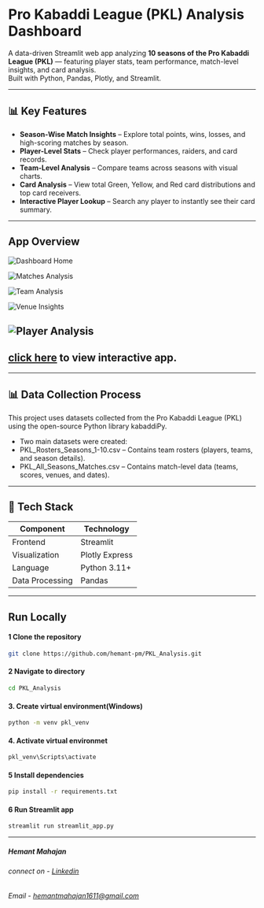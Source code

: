 #  Pro Kabaddi League (PKL) Analysis Dashboard

A data-driven Streamlit web app analyzing **10 seasons of the Pro Kabaddi League (PKL)** — featuring player stats, team performance, match-level insights, and card analysis.  
Built with Python, Pandas, Plotly, and Streamlit.

---

## 📊 Key Features

-  **Season-Wise Match Insights** – Explore total points, wins, losses, and high-scoring matches by season.  
-  **Player-Level Stats** – Check player performances, raiders, and card records.  
-  **Team-Level Analysis** – Compare teams across seasons with visual charts.  
-  **Card Analysis** – View total Green, Yellow, and Red card distributions and top card receivers.  
-  **Interactive Player Lookup** – Search any player to instantly see their card summary.

---
## App Overview
![Dashboard Home](https://raw.githubusercontent.com/hemant-pm/images_/refs/heads/main/pkl_screenshots/pkl_1.png?token=GHSAT0AAAAAADLXNIXSYBNIGHLPFY5IYUMC2H4373Q)

![Matches Analysis](https://raw.githubusercontent.com/hemant-pm/images_/refs/heads/main/pkl_screenshots/pkl_2.png?token=GHSAT0AAAAAADLXNIXTRBKJYNRN4X4NU2LQ2H44BDA)

![Team Analysis](https://raw.githubusercontent.com/hemant-pm/images_/refs/heads/main/pkl_screenshots/pkl_3.png?token=GHSAT0AAAAAADLXNIXS37WZCWMH2JTZP4WA2H44BTA)

![Venue Insights](https://raw.githubusercontent.com/hemant-pm/images_/refs/heads/main/pkl_screenshots/pkl_4.png?token=GHSAT0AAAAAADLXNIXTMXEUQVROLXJLVPBC2H44CTQ)

![Player Analysis](https://raw.githubusercontent.com/hemant-pm/images_/refs/heads/main/pkl_screenshots/pkl_5.png?token=GHSAT0AAAAAADLXNIXSSP64B3TX5LT44SH22H44DLQ)
---
## [click here](https://pkl-analysis-season-1-10.streamlit.app/) to view interactive app.
---
## 📊 Data Collection Process

This project uses datasets collected from the Pro Kabaddi League (PKL) using the open-source Python library kabaddiPy.
- Two main datasets were created:
 - PKL_Rosters_Seasons_1-10.csv – Contains team rosters (players, teams, and season details).
 - PKL_All_Seasons_Matches.csv – Contains match-level data (teams, scores, venues, and dates).

---

## 🧰 Tech Stack

| Component | Technology |
|------------|-------------|
| Frontend | Streamlit |
| Visualization | Plotly Express |
| Language | Python 3.11+ |
| Data Processing | Pandas |

---

##  Run Locally
#### 1️ Clone the repository
```bash
git clone https://github.com/hemant-pm/PKL_Analysis.git
```
#### 2 Navigate to directory
```bash
cd PKL_Analysis
```
#### 3. Create virtual environment(Windows)
```bash
python -m venv pkl_venv
```
#### 4. Activate virtual environmet
```bash
pkl_venv\Scripts\activate
```
#### 5 Install dependencies
```bash
pip install -r requirements.txt
```
#### 6 Run Streamlit app
```bash
streamlit run streamlit_app.py
```
---
##### Hemant Mahajan
###### connect on - [Linkedin](https://www.linkedin.com/in/hemant-mahajan-3648642a0/)
###### Email - hemantmahajan1611@gmail.com
